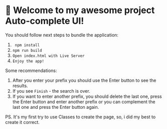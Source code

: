 # 🚀 Welcome to my awesome project Auto-complete UI!

You should follow next steps to bundle the application:

1. ` npm install`
2. `npm run build`
3. `Open index.html with Live Server`
4. `Enjoy the app!`

Some recommendations:

1. After you enter your prefix you should use the Enter button to see the results.
2. If you see `Finish` - the search is over.
3. If you want to enter another prefix, you should delete the last one, press the Enter button and enter another prefix or you can complement the last one and press the Enter button again.

PS. It's my first try to use Classes to create the page, so, i did my best to create it correct.
